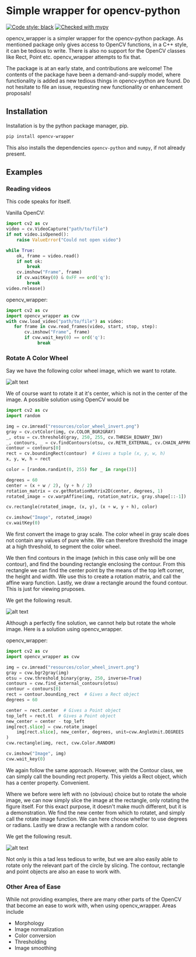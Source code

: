 # Simple wrapper for opencv-python
[![Code style: black](https://img.shields.io/badge/code%20style-black-000000.svg)](https://github.com/ambv/black)
[![Checked with mypy](http://www.mypy-lang.org/static/mypy_badge.svg)](http://mypy-lang.org/)

opencv_wrapper is a simpler wrapper for the opencv-python package. As mentioned package only
gives access to OpenCV functions, in a C++ style, it can be tedious to write. There is
also no support for the OpenCV classes like Rect, Point etc. opencv_wrapper attempts to fix that.

The package is at an early state, and contributions are welcome! The contents of the package
have been a demand-and-supply model, where functionality is added as new tedious things in
opencv-python are found. Do not hesitate to file an issue, requesting new functionality or 
enhancement proposals! 

## Installation
Installation is by the python package manager, pip. 
```bash
pip install opencv-wrapper
```
This also installs the dependencies `opencv-python` and `numpy`, if not already present.

## Examples
### Reading videos
This code speaks for itself.

Vanilla OpenCV:
```python
import cv2 as cv
video = cv.VideoCapture("path/to/file")
if not video.isOpened():
    raise ValueError("Could not open video")

while True:
    ok, frame = video.read()
    if not ok:
        break
    cv.imshow("Frame", frame)
    if cv.waitKey(0) & 0xFF == ord('q'):
        break 
video.release()
``` 

opencv_wrapper:
```python
import cv2 as cv
import opencv_wrapper as cvw
with cvw.load_video("path/to/file") as video:
   for frame in cvw.read_frames(video, start, stop, step):
       cv.imshow("Frame", frame)
       if cvw.wait_key(0) == ord('q'):
            break 
```

### Rotate A Color Wheel
Say we have the following color wheel image, which we want to rotate.

![alt text](https://raw.githubusercontent.com/anbergem/opencv_wrapper/master/images/color_wheel.png)

We of course want to rotate it at it's center, which is not in the center
of the image. A possible solution using OpenCV would be 

```python
import cv2 as cv
import random

img = cv.imread("resources/color_wheel_invert.png")
gray = cv.cvtColor(img, cv.COLOR_BGR2GRAY)
_, otsu = cv.threshold(gray, 250, 255, cv.THRESH_BINARY_INV)
_, contours, _ = cv.findContours(otsu, cv.RETR_EXTERNAL, cv.CHAIN_APPROX_SIMPLE)
contour = contours[0]
rect = cv.boundingRect(contour)  # Gives a tuple (x, y, w, h)
x, y, w, h = rect

color = [random.randint(0, 255) for _ in range(3)]

degrees = 60
center = (x + w / 2), (y + h / 2)
rotation_matrix = cv.getRotationMatrix2D(center, degrees, 1)
rotated_image = cv.warpAffine(img, rotation_matrix, gray.shape[::-1])

cv.rectangle(rotated_image, (x, y), (x + w, y + h), color)

cv.imshow("Image", rotated_image)
cv.waitKey(0)
```
We first convert the image to gray scale. The color wheel in gray scale does not 
contain any values of pure white. We can therefore threshold the image at a high
threshold, to segment the color wheel. 

We then find contours in the image (which in this case only will be one contour), and
find the bounding rectangle enclosing the contour. From this rectangle we can find the center
point by the means of the top left corner, the height and width. We use this to create
a rotation matrix, and call the affine warp function. Lastly, we draw a rectangle around
the found contour. This is just for viewing pruposes.

We get the following result.

![alt text](https://raw.githubusercontent.com/anbergem/opencv_wrapper/master/images/helper.png)

Although a perfectly fine solution, we cannot help but rotate the whole image.
Here is a solution using opencv_wrapper.

opencv_wrapper:
```python
import cv2 as cv
import opencv_wrapper as cvw

img = cv.imread("resources/color_wheel_invert.png")
gray = cvw.bgr2gray(img)
otsu = cvw.threshold_binary(gray, 250, inverse=True)
contours = cvw.find_external_contours(otsu)
contour = contours[0]
rect = contour.bounding_rect  # Gives a Rect object
degrees = 60

center = rect.center  # Gives a Point object
top_left = rect.tl  # Gives a Point object
new_center = center - top_left 
img[rect.slice] = cvw.rotate_image(
    img[rect.slice], new_center, degrees, unit=cvw.AngleUnit.DEGREES
)
cvw.rectangle(img, rect, cvw.Color.RANDOM)

cv.imshow("Image", img)
cvw.wait_key(0)
```
We again follow the same approach. However, with the Contour class, we can
simply call the bounding rect property. This yields a Rect object, which
has a center property. Convenient. 

Where we before were left with no (obvious) choice but to rotate the whole image,
we can now simply slice the image at the rectangle, only rotating the figure itself.
For this exact purpose, it doesn't make much different, but it is a demonstration.
We find the new center from which to rotatet, and simply call the rotate image function. 
We can here choose whether to use degrees or radians. Lastly we draw a rectangle with
a random color.

We get the following result.

![alt text](https://raw.githubusercontent.com/anbergem/opencv_wrapper/master/images/opencv.png)

Not only is this a tad less tedious to write, but we are also easily able to 
rotate only the relevant part of the circle by slicing. The contour, rectangle
and point objects are also an ease to work with. 

### Other Area of Ease
While not providing examples, there are many other parts of the OpenCV 
that become an ease to work with, when using opencv_wrapper. Areas include

* Morphology 
* Image normalization
* Color conversion
* Thresholding
* Image smoothing


